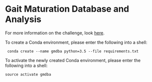 # Gait Maturation Database and Analysis

For more information on the challenge, look [here](https://physionet.org/physiobank/database/gait-maturation-db/).

To create a Conda environment, please enter the following into a shell:

```shell
 conda create --name gmdba python=3.5 --file requirements.txt
```

To activate the newly created Conda environment, please enter the following into a shell:

```shell
source activate gmdba
```
